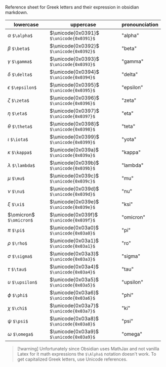 
Reference sheet for Greek letters and their expression in obsidian markdown.

| lowercase                   | uppercase                                   | pronounciation |
| --------------------------- | ------------------------------------------- | -------------- |
| $\alpha$ ```$\alpha$```     | $\unicode{0x0391}$ ```$\unicode{0x0391}$``` | "alpha"        |
| $\beta$ ```$\beta$```       | $\unicode{0x0392}$ ```$\unicode{0x0392}$``` | "beta"         |
| $\gamma$ ```$\gamma$```     | $\unicode{0x0393}$ ```$\unicode{0x0393}$``` | "gamma"        |
| $\delta$ ```$\delta$```     | $\unicode{0x0394}$ ```$\unicode{0x0394}$``` | "delta"        |
| $\epsilon$ ```$\epsilon$``` | $\unicode{0x0395}$ ```$\unicode{0x0395}$``` | "epsilon"      |
| $\zeta$ ```$\zeta$```       | $\unicode{0x0396}$ ```$\unicode{0x0396}$``` | "zeta"         |
| $\eta$ ```$\eta$```         | $\unicode{0x0397}$ ```$\unicode{0x0397}$``` | "eta"          |
| $\theta$ ```$\theta$```     | $\unicode{0x0398}$ ```$\unicode{0x0398}$``` | "teta"         |
| $\iota$ ```$\iota$```       | $\unicode{0x0399}$ ```$\unicode{0x0399}$``` | "yota"         |
| $\kappa$ ```$\kappa$```     | $\unicode{0x039a}$ ```$\unicode{0x039a}$``` | "kappa"        |
| $\lambda$ ```$\lambda$```   | $\unicode{0x039b}$ ```$\unicode{0x039b}$``` | "lambda"       |
| $\mu$ ```$\mu$```           | $\unicode{0x039c}$ ```$\unicode{0x039c}$``` | "mu"           |
| $\nu$ ```$\nu$```           | $\unicode{0x039d}$ ```$\unicode{0x039d}$``` | "nu"           |
| $\xi$ ```$\xi$```           | $\unicode{0x039e}$ ```$\unicode{0x039e}$``` | "ksi"          |
| $\omicron$ ```$\omicron$``` | $\unicode{0x039f}$ ```$\unicode{0x039f}$``` | "omicron"      |
| $\pi$ ```$\pi$```           | $\unicode{0x03a0}$ ```$\unicode{0x03a0}$``` | "pi"           |
| $\rho$ ```$\rho$```         | $\unicode{0x03a1}$ ```$\unicode{0x03a1}$``` | "ro"           |
| $\sigma$ ```$\sigma$```     | $\unicode{0x03a3}$ ```$\unicode{0x03a3}$``` | "sigma"        |
| $\tau$ ```$\tau$```         | $\unicode{0x03a4}$ ```$\unicode{0x03a4}$``` | "tau"          |
| $\upsilon$ ```$\upsilon$``` | $\unicode{0x03a5}$ ```$\unicode{0x03a5}$``` | "upsilon"      |
| $\phi$ ```$\phi$```         | $\unicode{0x03a6}$ ```$\unicode{0x03a6}$``` | "phi"          |
| $\chi$ ```$\chi$```         | $\unicode{0x03a7}$ ```$\unicode{0x03a7}$``` | "ki"           |
| $\psi$ ```$\psi$```         | $\unicode{0x03a8}$ ```$\unicode{0x03a8}$``` | "psi"          |
| $\omega$ ```$\omega$```     | $\unicode{0x03a9}$ ```$\unicode{0x03a9}$``` | "omega"        |

> [!warning] Unfortunately since Obsidian uses MathJax and not vanilla Latex for it math expressions the ```$\Alpha$``` notation doesn't work. To get capitalized Greek letters, use Unicode references.